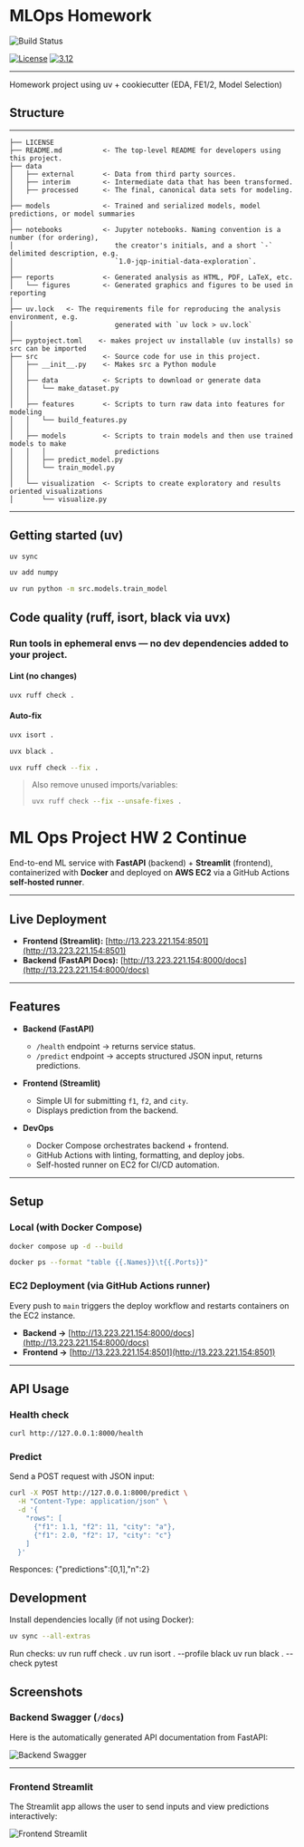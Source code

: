 # MLOps Homework

![Build Status](https://github.com/tmammadov17503/ml_ops_project/actions/workflows/ci-build.yaml/badge.svg)

[![License](https://img.shields.io/badge/License-Apache%202.0-blue.svg)](https://opensource.org/licenses/Apache-2.0)
[![3.12](https://img.shields.io/badge/Python-3.12-green.svg)](https://shields.io/)

---

Homework project using uv + cookiecutter (EDA, FE1/2, Model Selection)

## Structure
------------

    ├── LICENSE
    ├── README.md          <- The top-level README for developers using this project.
    ├── data
    │   ├── external       <- Data from third party sources.
    │   ├── interim        <- Intermediate data that has been transformed.
    │   ├── processed      <- The final, canonical data sets for modeling.
    │
    ├── models             <- Trained and serialized models, model predictions, or model summaries
    │
    ├── notebooks          <- Jupyter notebooks. Naming convention is a number (for ordering),
    │                         the creator's initials, and a short `-` delimited description, e.g.
    │                         `1.0-jqp-initial-data-exploration`.
    │
    ├── reports            <- Generated analysis as HTML, PDF, LaTeX, etc.
    │   └── figures        <- Generated graphics and figures to be used in reporting
    │
    ├── uv.lock   <- The requirements file for reproducing the analysis environment, e.g.
    │                         generated with `uv lock > uv.lock`
    │
    ├── pyptoject.toml    <- makes project uv installable (uv installs) so src can be imported
    ├── src                <- Source code for use in this project.
    │   ├── __init__.py    <- Makes src a Python module
    │   │
    │   ├── data           <- Scripts to download or generate data
    │   │   └── make_dataset.py
    │   │
    │   ├── features       <- Scripts to turn raw data into features for modeling
    │   │   └── build_features.py
    │   │
    │   ├── models         <- Scripts to train models and then use trained models to make
    │   │   │                 predictions
    │   │   ├── predict_model.py
    │   │   └── train_model.py
    │   │
    │   └── visualization  <- Scripts to create exploratory and results oriented visualizations
    │       └── visualize.py


--------


## Getting started (uv)
```bash
uv sync

uv add numpy

uv run python -m src.models.train_model
```

## Code quality (ruff, isort, black via uvx)
### Run tools in ephemeral envs — no dev dependencies added to your project.

#### Lint (no changes)
```bash
uvx ruff check .
```

#### Auto-fix
```bash
uvx isort .

uvx black .

uvx ruff check --fix .
```
> Also remove unused imports/variables:
> ```bash
> uvx ruff check --fix --unsafe-fixes .
> ```

# ML Ops Project HW 2 Continue

End-to-end ML service with **FastAPI** (backend) + **Streamlit** (frontend), containerized with **Docker** and deployed on **AWS EC2** via a GitHub Actions **self-hosted runner**.  

---

## Live Deployment  

- **Frontend (Streamlit):** [http://13.223.221.154:8501](http://13.223.221.154:8501)  
- **Backend (FastAPI Docs):** [http://13.223.221.154:8000/docs](http://13.223.221.154:8000/docs)  

---

## Features  

- **Backend (FastAPI)**  
  - `/health` endpoint → returns service status.  
  - `/predict` endpoint → accepts structured JSON input, returns predictions.  

- **Frontend (Streamlit)**  
  - Simple UI for submitting `f1`, `f2`, and `city`.  
  - Displays prediction from the backend.  

- **DevOps**  
  - Docker Compose orchestrates backend + frontend.  
  - GitHub Actions with linting, formatting, and deploy jobs.  
  - Self-hosted runner on EC2 for CI/CD automation.  

---

## Setup  

### Local (with Docker Compose)  
```bash
docker compose up -d --build

docker ps --format "table {{.Names}}\t{{.Ports}}"
```

### EC2 Deployment (via GitHub Actions runner)

Every push to `main` triggers the deploy workflow and restarts containers on the EC2 instance.

- **Backend →** [http://13.223.221.154:8000/docs](http://13.223.221.154:8000/docs)  
- **Frontend →** [http://13.223.221.154:8501](http://13.223.221.154:8501)  

---

## API Usage

### Health check
```bash
curl http://127.0.0.1:8000/health
```

### Predict

Send a POST request with JSON input:

```bash
curl -X POST http://127.0.0.1:8000/predict \
  -H "Content-Type: application/json" \
  -d '{
    "rows": [
      {"f1": 1.1, "f2": 11, "city": "a"},
      {"f1": 2.0, "f2": 17, "city": "c"}
    ]
  }'
```
Responces: {"predictions":[0,1],"n":2}

## Development

Install dependencies locally (if not using Docker):

```bash
uv sync --all-extras
```
Run checks:
uv run ruff check .
uv run isort . --profile black
uv run black . --check
pytest

## Screenshots

### Backend Swagger (`/docs`)
Here is the automatically generated API documentation from FastAPI:

![Backend Swagger](screenshots/Screenshot%202025-08-18%20121430.png)

---

### Frontend Streamlit
The Streamlit app allows the user to send inputs and view predictions interactively:

![Frontend Streamlit](screenshots/Screenshot%202025-08-18%20121437.png)
